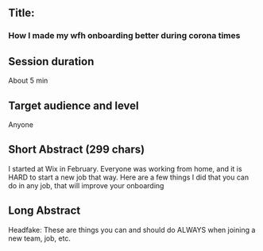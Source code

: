 ## Title: 
### How I made my wfh onboarding better during corona times

## Session duration

About 5 min

## Target audience and level

Anyone

## Short Abstract (299 chars)

I started at Wix in February. Everyone was working from home, and it is HARD to start a new job that way.
Here are a few things I did that you can do in any job, that will improve your onboarding

## Long Abstract

Headfake:
These are things you can and should do ALWAYS when joining a new team, job, etc.


